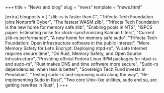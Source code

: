 +++
title = "News and blog"
slug = "news"
template = "news.html"

[extra]
blogposts = [
    "zlib-rs is faster than C",
    "Trifecta Tech Foundation joins Nonprofit Cyber",
    "The fastest WASM zlib",
    "Trifecta Tech Foundation is the new home for memory safe zlib",
    "Enabling pools in NTS",
    "ISPCS paper: Estimating noise for clock-synchronizing Kalman filters",
    "Current zlib-rs performance", 
    "A new home for memory safe sudo",
    "Trifecta Tech Foundation: Open infrastructure software in the public interest",
    "More Memory Safety for Let’s Encrypt: Deploying ntpd-rs",
    "A safe Internet requires secure time",
    "On Rust, Memory Safety, and Open Source Infrastructure",
    "Providing official Fedora Linux RPM packages for ntpd-rs and sudo-rs",
    "Rust makes DNS and time software more secure",
    "Sudo-rs dependencies: when less is better",
    "Sovereign Tech Fund invests in Pendulum",
    "Testing sudo-rs and improving sudo along the way",
    "Re-implementing Sudo in Rust",
    "Two core Unix-like utilities, sudo and su, are getting rewrites in Rust",
]
+++